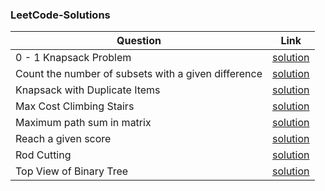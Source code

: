 ### LeetCode-Solutions
| Question | Link |
| - | - |
| 0 - 1 Knapsack Problem | [solution](https://github.com/ankitapuri/LeetCode-Solutions/blob/main/Extras/0%20-%201%20Knapsack%20Problem.cpp) |
| Count the number of subsets with a given difference | [solution](https://github.com/ankitapuri/LeetCode-Solutions/blob/main/Extras/Count%20the%20number%20of%20subsets%20with%20a%20given%20difference.cpp) |
| Knapsack with Duplicate Items | [solution](https://github.com/ankitapuri/LeetCode-Solutions/blob/main/Extras/Knapsack%20with%20Duplicate%20Items.cpp) |
| Max Cost Climbing Stairs | [solution](https://github.com/ankitapuri/LeetCode-Solutions/blob/main/Extras/Max%20Cost%20Climbing%20Stairs.cpp) |
| Maximum path sum in matrix | [solution](https://github.com/ankitapuri/LeetCode-Solutions/blob/main/Extras/Maximum%20path%20sum%20in%20matrix.cpp) |
| Reach a given score | [solution](https://github.com/ankitapuri/LeetCode-Solutions/blob/main/Extras/Reach%20a%20given%20score.cpp) |
| Rod Cutting | [solution](https://github.com/ankitapuri/LeetCode-Solutions/blob/main/Extras/Rod%20Cutting.cpp) |
| Top View of Binary Tree | [solution](https://github.com/ankitapuri/LeetCode-Solutions/blob/main/Extras/Top%20View%20of%20Binary%20Tree.cpp) |
